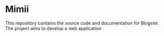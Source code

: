 # Mimii
This repository contains the source code and documentation for Blogsite. The project aims to develop a web application
